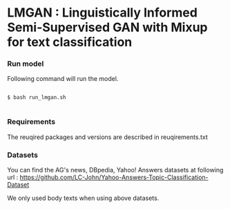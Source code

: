 # LMGAN : Linguistically Informed Semi-Supervised GAN with Mixup for text classification

### Run model
Following command will run the model.
<pre>
<code>
$ bash run_lmgan.sh
</code>
</pre>

### Requirements
The reuqired packages and versions are described in reuqirements.txt

### Datasets
You can find the AG's news, DBpedia, Yahoo! Answers datasets at following url :
https://github.com/LC-John/Yahoo-Answers-Topic-Classification-Dataset

We only used body texts when using above datasets. 
